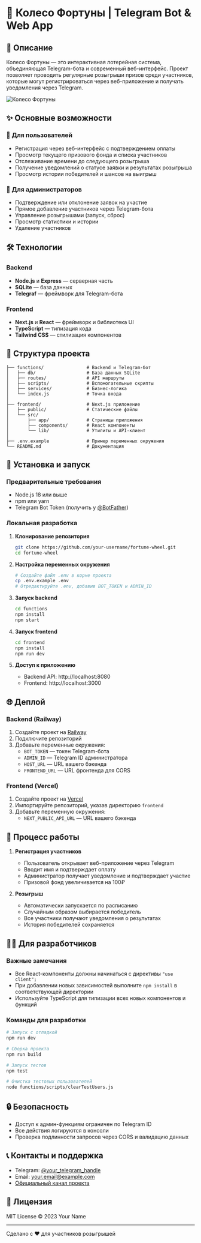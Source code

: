 # 🎡 Колесо Фортуны | Telegram Bot & Web App

## 📝 Описание

Колесо Фортуны — это интерактивная лотерейная система, объединяющая Telegram-бота и современный веб-интерфейс. Проект позволяет проводить регулярные розыгрыши призов среди участников, которые могут регистрироваться через веб-приложение и получать уведомления через Telegram.

![Колесо Фортуны](https://via.placeholder.com/800x400?text=Колесо+Фортуны)

## ✨ Основные возможности

### 👤 Для пользователей
- Регистрация через веб-интерфейс с подтверждением оплаты
- Просмотр текущего призового фонда и списка участников
- Отслеживание времени до следующего розыгрыша
- Получение уведомлений о статусе заявки и результатах розыгрыша
- Просмотр истории победителей и шансов на выигрыш

### 👑 Для администраторов
- Подтверждение или отклонение заявок на участие
- Прямое добавление участников через Telegram-бота
- Управление розыгрышами (запуск, сброс)
- Просмотр статистики и истории
- Удаление участников

## 🛠️ Технологии

### Backend
- **Node.js** и **Express** — серверная часть
- **SQLite** — база данных
- **Telegraf** — фреймворк для Telegram-бота

### Frontend
- **Next.js** и **React** — фреймворк и библиотека UI
- **TypeScript** — типизация кода
- **Tailwind CSS** — стилизация компонентов

## 📂 Структура проекта

```
├── functions/                # Backend и Telegram-бот
│   ├── db/                   # База данных SQLite
│   ├── routes/               # API маршруты
│   ├── scripts/              # Вспомогательные скрипты
│   ├── services/             # Бизнес-логика
│   └── index.js              # Точка входа
│
├── frontend/                 # Next.js приложение
│   ├── public/               # Статические файлы
│   └── src/
│       ├── app/              # Страницы приложения
│       ├── components/       # React компоненты
│       └── lib/              # Утилиты и API-клиент
│
├── .env.example              # Пример переменных окружения
└── README.md                 # Документация
```

## 🚀 Установка и запуск

### Предварительные требования
- Node.js 18 или выше
- npm или yarn
- Telegram Bot Token (получить у [@BotFather](https://t.me/BotFather))

### Локальная разработка

1. **Клонирование репозитория**
   ```bash
   git clone https://github.com/your-username/fortune-wheel.git
   cd fortune-wheel
   ```

2. **Настройка переменных окружения**
   ```bash
   # Создайте файл .env в корне проекта
   cp .env.example .env
   # Отредактируйте .env, добавив BOT_TOKEN и ADMIN_ID
   ```

3. **Запуск backend**
   ```bash
   cd functions
   npm install
   npm start
   ```

4. **Запуск frontend**
   ```bash
   cd frontend
   npm install
   npm run dev
   ```

5. **Доступ к приложению**
   - Backend API: http://localhost:8080
   - Frontend: http://localhost:3000

## 🌐 Деплой

### Backend (Railway)
1. Создайте проект на [Railway](https://railway.app/)
2. Подключите репозиторий
3. Добавьте переменные окружения:
   - `BOT_TOKEN` — токен Telegram-бота
   - `ADMIN_ID` — Telegram ID администратора
   - `HOST_URL` — URL вашего бэкенда
   - `FRONTEND_URL` — URL фронтенда для CORS

### Frontend (Vercel)
1. Создайте проект на [Vercel](https://vercel.com/)
2. Импортируйте репозиторий, указав директорию `frontend`
3. Добавьте переменную окружения:
   - `NEXT_PUBLIC_API_URL` — URL вашего бэкенда

## 🔄 Процесс работы

1. **Регистрация участников**
   - Пользователь открывает веб-приложение через Telegram
   - Вводит имя и подтверждает оплату
   - Администратор получает уведомление и подтверждает участие
   - Призовой фонд увеличивается на 100₽

2. **Розыгрыш**
   - Автоматически запускается по расписанию
   - Случайным образом выбирается победитель
   - Все участники получают уведомления о результатах
   - История победителей сохраняется

## 👨‍💻 Для разработчиков

### Важные замечания
- Все React-компоненты должны начинаться с директивы `"use client";`
- При добавлении новых зависимостей выполните `npm install` в соответствующей директории
- Используйте TypeScript для типизации всех новых компонентов и функций

### Команды для разработки

```bash
# Запуск с отладкой
npm run dev

# Сборка проекта
npm run build

# Запуск тестов
npm test

# Очистка тестовых пользователей
node functions/scripts/clearTestUsers.js
```

## 🔒 Безопасность

- Доступ к админ-функциям ограничен по Telegram ID
- Все действия логируются в консоли
- Проверка подлинности запросов через CORS и валидацию данных

## 📞 Контакты и поддержка

- Telegram: [@your_telegram_handle](https://t.me/your_telegram_handle)
- Email: your.email@example.com
- [Официальный канал проекта](https://t.me/channel_fortune)

## 📄 Лицензия

MIT License © 2023 Your Name

---

Сделано с ❤️ для участников розыгрышей
